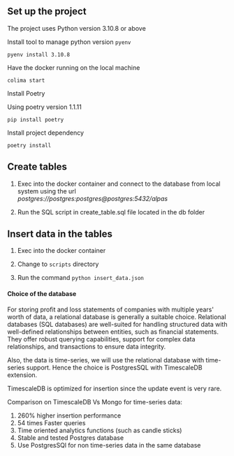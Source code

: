 ## Set up the project

The project uses Python version 3.10.8 or above

Install tool to manage python version `pyenv`

`pyenv install 3.10.8`

Have the docker running on the local machine

`colima start`

Install Poetry 

Using poetry version 1.1.11

`pip install poetry`

Install project dependency

`poetry install`

## Create tables

1. Exec into the docker container and connect to the database from local system using the url
_postgres://postgres:postgres@postgres:5432/alpas_

2. Run the SQL script in create_table.sql file located in the db folder

## Insert data in the tables

1. Exec into the docker container

2. Change to `scripts` directory

3. Run the command `python insert_data.json`

#### Choice of the database

For storing profit and loss statements of companies with multiple years' worth of data, a relational database is generally a suitable choice. 
Relational databases (SQL databases) are well-suited for handling structured data with well-defined relationships between entities, such as financial statements. 
They offer robust querying capabilities, support for complex data relationships, and transactions to ensure data integrity.

Also, the data is time-series, we will use the relational database with time-series support. Hence the choice is PostgresSQL with TimescaleDB extension.

TimescaleDB is optimized for insertion since the update event is very rare.

Comparison on TimescaleDB Vs Mongo for time-series data:
1. 260% higher insertion performance
2. 54 times Faster queries
3. Time oriented analytics functions (such as candle sticks)
4. Stable and tested Postgres database
5. Use PostgresSQl for non time-series data in the same database
